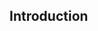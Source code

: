 <div id="title">

## Introduction

</div>
<div id="body">

<include src="what/container-index.md" boilerplate />

</div>
